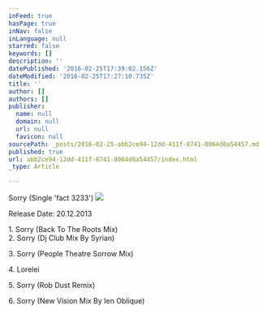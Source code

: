 ```yaml
---
inFeed: true
hasPage: true
inNav: false
inLanguage: null
starred: false
keywords: []
description: ''
datePublished: '2016-02-25T17:39:02.156Z'
dateModified: '2016-02-25T17:27:10.735Z'
title: ''
author: []
authors: []
publisher:
  name: null
  domain: null
  url: null
  favicon: null
sourcePath: _posts/2016-02-25-abb2ce94-12dd-411f-8741-8064d8a54457.md
published: true
url: abb2ce94-12dd-411f-8741-8064d8a54457/index.html
_type: Article

---
```

Sorry (Single 'fact 3233') ![](https://the-grid-user-content.s3-us-west-2.amazonaws.com/c583b2db-6924-4bfb-9fc1-f30fc8aa6efe.jpg)

Release Date: 20.12.2013 

1\. Sorry (Back To The Roots Mix)   
2\. Sorry (Dj Club Mix By Syrian)
  
3\. Sorry (People Theatre Sorrow Mix)
  
4\. Lorelei
  
5\. Sorry (Rob Dust Remix)
  
6\. Sorry (New Vision Mix By Ien Oblique)